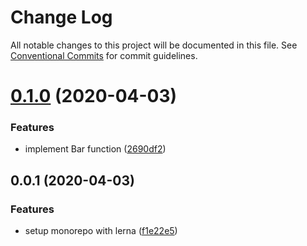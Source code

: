 # Change Log

All notable changes to this project will be documented in this file.
See [Conventional Commits](https://conventionalcommits.org) for commit guidelines.

# [0.1.0](https://github.com/lfantone/monorepo-semantic-release-demo/compare/v0.0.1...v0.1.0) (2020-04-03)


### Features

* implement Bar function ([2690df2](https://github.com/lfantone/monorepo-semantic-release-demo/commit/2690df2cd75aade37325f9d3e8b137f7047d5e89))





## 0.0.1 (2020-04-03)


### Features

* setup monorepo with lerna ([f1e22e5](https://github.com/lfantone/monorepo-semantic-release-demo/commit/f1e22e55c609717d6044c98414c41084cb025f24))
